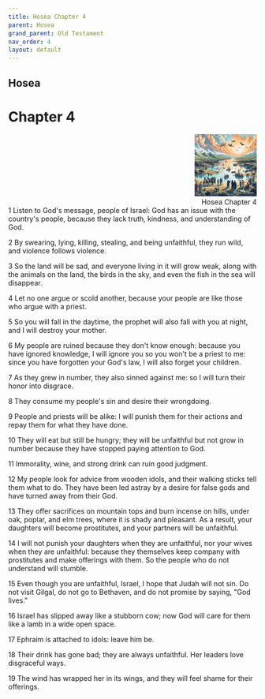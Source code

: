 ```yaml
---
title: Hosea Chapter 4
parent: Hosea
grand_parent: Old Testament
nav_order: 4
layout: default
---
```


## Hosea

# Chapter 4

<div style="clear: both; text-align: right;">
    <img src="/assets/Image/Hosea/500/4.jpg" alt="Hosea Chapter 4" class="chapter-image" style="max-width: 25%; height: auto;"/>
    <figcaption style="font-size: 14px;">Hosea Chapter 4</figcaption>
</div>
1 Listen to God's message, people of Israel: God has an issue with the country's people, because they lack truth, kindness, and understanding of God.

2 By swearing, lying, killing, stealing, and being unfaithful, they run wild, and violence follows violence.

3 So the land will be sad, and everyone living in it will grow weak, along with the animals on the land, the birds in the sky, and even the fish in the sea will disappear.

4 Let no one argue or scold another, because your people are like those who argue with a priest.

5 So you will fall in the daytime, the prophet will also fall with you at night, and I will destroy your mother.

6 My people are ruined because they don't know enough: because you have ignored knowledge, I will ignore you so you won't be a priest to me: since you have forgotten your God's law, I will also forget your children.

7 As they grew in number, they also sinned against me: so I will turn their honor into disgrace.

8 They consume my people's sin and desire their wrongdoing.

9 People and priests will be alike: I will punish them for their actions and repay them for what they have done.

10 They will eat but still be hungry; they will be unfaithful but not grow in number because they have stopped paying attention to God.

11 Immorality, wine, and strong drink can ruin good judgment.

12 My people look for advice from wooden idols, and their walking sticks tell them what to do. They have been led astray by a desire for false gods and have turned away from their God.

13 They offer sacrifices on mountain tops and burn incense on hills, under oak, poplar, and elm trees, where it is shady and pleasant. As a result, your daughters will become prostitutes, and your partners will be unfaithful.

14 I will not punish your daughters when they are unfaithful, nor your wives when they are unfaithful: because they themselves keep company with prostitutes and make offerings with them. So the people who do not understand will stumble.

15 Even though you are unfaithful, Israel, I hope that Judah will not sin. Do not visit Gilgal, do not go to Bethaven, and do not promise by saying, "God lives."

16 Israel has slipped away like a stubborn cow; now God will care for them like a lamb in a wide open space.

17 Ephraim is attached to idols: leave him be.

18 Their drink has gone bad; they are always unfaithful. Her leaders love disgraceful ways.

19 The wind has wrapped her in its wings, and they will feel shame for their offerings.


